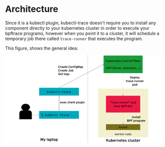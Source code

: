 # Architecture

Since it is a kubectl plugin, kubectl-trace doesn't require you to install any component directly
to your kubernetes cluster in order to execute your bpftrace programs, however when you point it to
a cluster, it will schedule a temporary job there called `trace-runner` that executes the program.

This figure, shows the general idea:

![Kubectl trace architecture diagram](/docs/img/kubectl-trace-architecture.png)
